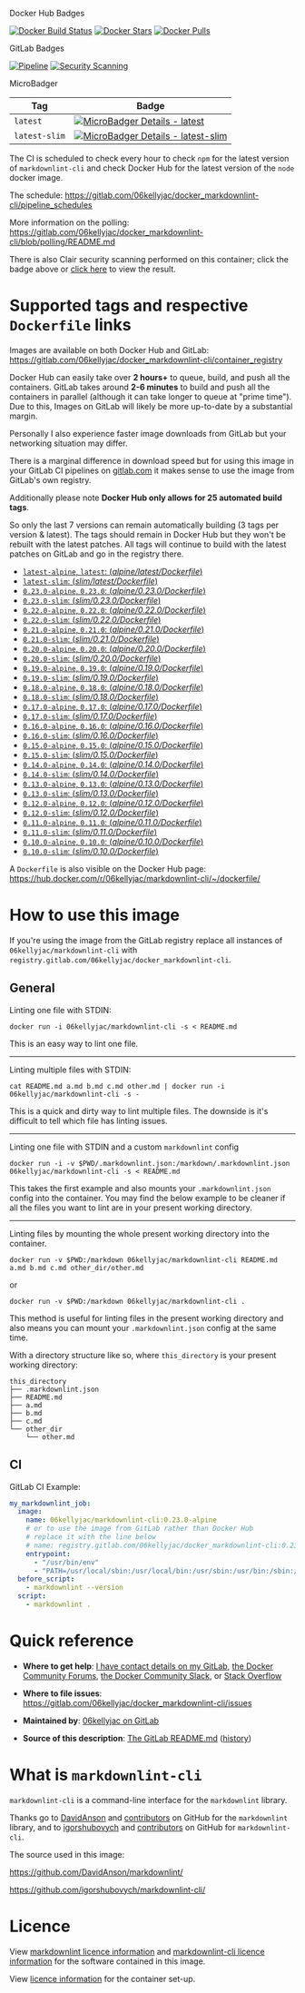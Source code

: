[//]: # (This file is templated, please edit it in the templates folder)

[//]: # (<!-- markdownlint-disable MD013 -->)
[//]: # (Disabled MD013 due to how Docker Hub formats newlines in markdown)
[//]: # (Also using this funky commenting because Docker Hub shows HTML style markdown comments)

[docker_stars_shield]: https://img.shields.io/docker/stars/06kellyjac/markdownlint-cli.svg?style=flat-square
[docker_pulls_shield]: https://img.shields.io/docker/pulls/06kellyjac/markdownlint-cli.svg?style=flat-square
[docker_build_shield]: https://img.shields.io/docker/build/06kellyjac/markdownlint-cli.svg?style=flat-square
[docker_hub]: https://hub.docker.com/r/06kellyjac/markdownlint-cli/
[docker_hub_build]: https://hub.docker.com/r/06kellyjac/markdownlint-cli/builds/

Docker Hub Badges

[![Docker Build Status][docker_build_shield]][docker_hub_build] [![Docker Stars][docker_stars_shield]][docker_hub] [![Docker Pulls][docker_pulls_shield]][docker_hub]

[pipeline_badge]: https://gitlab.com/06kellyjac/docker_markdownlint-cli/badges/master/pipeline.svg
[pipeline_link]: https://gitlab.com/06kellyjac/docker_markdownlint-cli/pipelines
[scanning_badge]: https://img.shields.io/badge/security_scanning-click_me-%231DA0F7.svg
[security_dashboard_link]: https://gitlab.com/06kellyjac/docker_markdownlint-cli/security/dashboard

GitLab Badges

[![Pipeline][pipeline_badge]][pipeline_link] [![Security Scanning][scanning_badge]][security_dashboard_link]

[//]: # (TODO: Swap to official scanning badges in the future: <https://gitlab.com/gitlab-org/gitlab-ee/issues/4713> <https://gitlab.com/gitlab-org/gitlab-foss/issues/49874>)

[microbadger_latest_shield]: https://images.microbadger.com/badges/image/06kellyjac/markdownlint-cli.svg
[microbadger_latest]: https://microbadger.com/images/06kellyjac/markdownlint-cli
[microbadger_latest-slim_shield]: https://images.microbadger.com/badges/image/06kellyjac/markdownlint-cli:latest-slim.svg
[microbadger_latest]: https://microbadger.com/images/06kellyjac/markdownlint-cli
[microbadger_latest-slim]: https://microbadger.com/images/06kellyjac/markdownlint-cli:latest-slim

MicroBadger

| Tag | Badge |
|-----|-------|
| `latest` | [![MicroBadger Details - latest][microbadger_latest_shield]][microbadger_latest] |
| `latest-slim` | [![MicroBadger Details - latest-slim][microbadger_latest-slim_shield]][microbadger_latest-slim] |

The CI is scheduled to check every hour to check `npm` for the latest version of `markdownlint-cli` and check Docker Hub for the latest version of the `node` docker image.

The schedule: <https://gitlab.com/06kellyjac/docker_markdownlint-cli/pipeline_schedules>

More information on the polling: <https://gitlab.com/06kellyjac/docker_markdownlint-cli/blob/polling/README.md>

There is also Clair security scanning performed on this container; click the badge above or [click here][security_dashboard_link] to view the result.

# Supported tags and respective `Dockerfile` links

[latest_dockerfile]: https://gitlab.com/06kellyjac/docker_markdownlint-cli/blob/master/alpine/Dockerfile.latest
[0.23.0_dockerfile]: https://gitlab.com/06kellyjac/docker_markdownlint-cli/blob/master/alpine/Dockerfile.0.23.0
[0.22.0_dockerfile]: https://gitlab.com/06kellyjac/docker_markdownlint-cli/blob/master/alpine/Dockerfile.0.22.0
[0.21.0_dockerfile]: https://gitlab.com/06kellyjac/docker_markdownlint-cli/blob/master/alpine/Dockerfile.0.21.0
[0.20.0_dockerfile]: https://gitlab.com/06kellyjac/docker_markdownlint-cli/blob/master/alpine/Dockerfile.0.20.0
[0.19.0_dockerfile]: https://gitlab.com/06kellyjac/docker_markdownlint-cli/blob/master/alpine/Dockerfile.0.19.0
[0.18.0_dockerfile]: https://gitlab.com/06kellyjac/docker_markdownlint-cli/blob/master/alpine/Dockerfile.0.18.0
[0.17.0_dockerfile]: https://gitlab.com/06kellyjac/docker_markdownlint-cli/blob/master/alpine/Dockerfile.0.17.0
[0.16.0_dockerfile]: https://gitlab.com/06kellyjac/docker_markdownlint-cli/blob/master/alpine/Dockerfile.0.16.0
[0.15.0_dockerfile]: https://gitlab.com/06kellyjac/docker_markdownlint-cli/blob/master/alpine/Dockerfile.0.15.0
[0.14.0_dockerfile]: https://gitlab.com/06kellyjac/docker_markdownlint-cli/blob/master/alpine/Dockerfile.0.14.0
[0.13.0_dockerfile]: https://gitlab.com/06kellyjac/docker_markdownlint-cli/blob/master/alpine/Dockerfile.0.13.0
[0.12.0_dockerfile]: https://gitlab.com/06kellyjac/docker_markdownlint-cli/blob/master/alpine/Dockerfile.0.12.0
[0.11.0_dockerfile]: https://gitlab.com/06kellyjac/docker_markdownlint-cli/blob/master/alpine/Dockerfile.0.11.0
[0.10.0_dockerfile]: https://gitlab.com/06kellyjac/docker_markdownlint-cli/blob/master/alpine/Dockerfile.0.10.0

[latest_slim_dockerfile]: https://gitlab.com/06kellyjac/docker_markdownlint-cli/blob/master/slim/Dockerfile.latest
[0.23.0_slim_dockerfile]: https://gitlab.com/06kellyjac/docker_markdownlint-cli/blob/master/slim/Dockerfile.0.23.0
[0.22.0_slim_dockerfile]: https://gitlab.com/06kellyjac/docker_markdownlint-cli/blob/master/slim/Dockerfile.0.22.0
[0.21.0_slim_dockerfile]: https://gitlab.com/06kellyjac/docker_markdownlint-cli/blob/master/slim/Dockerfile.0.21.0
[0.20.0_slim_dockerfile]: https://gitlab.com/06kellyjac/docker_markdownlint-cli/blob/master/slim/Dockerfile.0.20.0
[0.19.0_slim_dockerfile]: https://gitlab.com/06kellyjac/docker_markdownlint-cli/blob/master/slim/Dockerfile.0.19.0
[0.18.0_slim_dockerfile]: https://gitlab.com/06kellyjac/docker_markdownlint-cli/blob/master/slim/Dockerfile.0.18.0
[0.17.0_slim_dockerfile]: https://gitlab.com/06kellyjac/docker_markdownlint-cli/blob/master/slim/Dockerfile.0.17.0
[0.16.0_slim_dockerfile]: https://gitlab.com/06kellyjac/docker_markdownlint-cli/blob/master/slim/Dockerfile.0.16.0
[0.15.0_slim_dockerfile]: https://gitlab.com/06kellyjac/docker_markdownlint-cli/blob/master/slim/Dockerfile.0.15.0
[0.14.0_slim_dockerfile]: https://gitlab.com/06kellyjac/docker_markdownlint-cli/blob/master/slim/Dockerfile.0.14.0
[0.13.0_slim_dockerfile]: https://gitlab.com/06kellyjac/docker_markdownlint-cli/blob/master/slim/Dockerfile.0.13.0
[0.12.0_slim_dockerfile]: https://gitlab.com/06kellyjac/docker_markdownlint-cli/blob/master/slim/Dockerfile.0.12.0
[0.11.0_slim_dockerfile]: https://gitlab.com/06kellyjac/docker_markdownlint-cli/blob/master/slim/Dockerfile.0.11.0
[0.10.0_slim_dockerfile]: https://gitlab.com/06kellyjac/docker_markdownlint-cli/blob/master/slim/Dockerfile.0.10.0

Images are available on both Docker Hub and GitLab: <https://gitlab.com/06kellyjac/docker_markdownlint-cli/container_registry>

Docker Hub can easily take over **2 hours+** to queue, build, and push all the containers.
GitLab takes around **2-6 minutes** to build and push all the containers in parallel (although it can take longer to queue at "prime time").
Due to this, Images on GitLab will likely be more up-to-date by a substantial margin.

Personally I also experience faster image downloads from GitLab but your networking situation may differ.

There is a marginal difference in download speed but for using this image in your GitLab CI pipelines on [gitlab.com](https://gitlab.com) it makes sense to use the image from GitLab's own registry.

Additionally please note **Docker Hub only allows for 25 automated build tags**.

So only the last 7 versions can remain automatically building (3 tags per version & latest).
The tags should remain in Docker Hub but they won't be rebuilt with the latest patches.
All tags will continue to build with the latest patches on GitLab and go in the registry there.

- [`latest-alpine`, `latest`: (*alpine/latest/Dockerfile*)][latest_dockerfile]
- [`latest-slim`: (*slim/latest/Dockerfile*)][latest_slim_dockerfile]
- [`0.23.0-alpine`, `0.23.0`: (*alpine/0.23.0/Dockerfile*)][0.23.0_dockerfile]
- [`0.23.0-slim`: (*slim/0.23.0/Dockerfile*)][0.23.0_slim_dockerfile]
- [`0.22.0-alpine`, `0.22.0`: (*alpine/0.22.0/Dockerfile*)][0.22.0_dockerfile]
- [`0.22.0-slim`: (*slim/0.22.0/Dockerfile*)][0.22.0_slim_dockerfile]
- [`0.21.0-alpine`, `0.21.0`: (*alpine/0.21.0/Dockerfile*)][0.21.0_dockerfile]
- [`0.21.0-slim`: (*slim/0.21.0/Dockerfile*)][0.21.0_slim_dockerfile]
- [`0.20.0-alpine`, `0.20.0`: (*alpine/0.20.0/Dockerfile*)][0.20.0_dockerfile]
- [`0.20.0-slim`: (*slim/0.20.0/Dockerfile*)][0.20.0_slim_dockerfile]
- [`0.19.0-alpine`, `0.19.0`: (*alpine/0.19.0/Dockerfile*)][0.19.0_dockerfile]
- [`0.19.0-slim`: (*slim/0.19.0/Dockerfile*)][0.19.0_slim_dockerfile]
- [`0.18.0-alpine`, `0.18.0`: (*alpine/0.18.0/Dockerfile*)][0.18.0_dockerfile]
- [`0.18.0-slim`: (*slim/0.18.0/Dockerfile*)][0.18.0_slim_dockerfile]
- [`0.17.0-alpine`, `0.17.0`: (*alpine/0.17.0/Dockerfile*)][0.17.0_dockerfile]
- [`0.17.0-slim`: (*slim/0.17.0/Dockerfile*)][0.17.0_slim_dockerfile]
- [`0.16.0-alpine`, `0.16.0`: (*alpine/0.16.0/Dockerfile*)][0.16.0_dockerfile]
- [`0.16.0-slim`: (*slim/0.16.0/Dockerfile*)][0.16.0_slim_dockerfile]
- [`0.15.0-alpine`, `0.15.0`: (*alpine/0.15.0/Dockerfile*)][0.15.0_dockerfile]
- [`0.15.0-slim`: (*slim/0.15.0/Dockerfile*)][0.15.0_slim_dockerfile]
- [`0.14.0-alpine`, `0.14.0`: (*alpine/0.14.0/Dockerfile*)][0.14.0_dockerfile]
- [`0.14.0-slim`: (*slim/0.14.0/Dockerfile*)][0.14.0_slim_dockerfile]
- [`0.13.0-alpine`, `0.13.0`: (*alpine/0.13.0/Dockerfile*)][0.13.0_dockerfile]
- [`0.13.0-slim`: (*slim/0.13.0/Dockerfile*)][0.13.0_slim_dockerfile]
- [`0.12.0-alpine`, `0.12.0`: (*alpine/0.12.0/Dockerfile*)][0.12.0_dockerfile]
- [`0.12.0-slim`: (*slim/0.12.0/Dockerfile*)][0.12.0_slim_dockerfile]
- [`0.11.0-alpine`, `0.11.0`: (*alpine/0.11.0/Dockerfile*)][0.11.0_dockerfile]
- [`0.11.0-slim`: (*slim/0.11.0/Dockerfile*)][0.11.0_slim_dockerfile]
- [`0.10.0-alpine`, `0.10.0`: (*alpine/0.10.0/Dockerfile*)][0.10.0_dockerfile]
- [`0.10.0-slim`: (*slim/0.10.0/Dockerfile*)][0.10.0_slim_dockerfile]

A `Dockerfile` is also visible on the Docker Hub page: <https://hub.docker.com/r/06kellyjac/markdownlint-cli/~/dockerfile/>

# How to use this image

If you're using the image from the GitLab registry replace all instances of `06kellyjac/markdownlint-cli` with `registry.gitlab.com/06kellyjac/docker_markdownlint-cli`.

## General

Linting one file with STDIN:

```shell
docker run -i 06kellyjac/markdownlint-cli -s < README.md
```

This is an easy way to lint one file.

---

Linting multiple files with STDIN:

```shell
cat README.md a.md b.md c.md other.md | docker run -i 06kellyjac/markdownlint-cli -s -
```

This is a quick and dirty way to lint multiple files. The downside is it's difficult to tell which file has linting issues.

---

Linting one file with STDIN and a custom `markdownlint` config

```shell
docker run -i -v $PWD/.markdownlint.json:/markdown/.markdownlint.json 06kellyjac/markdownlint-cli -s < README.md
```

This takes the first example and also mounts your `.markdownlint.json` config into the container. You may find the below example to be cleaner if all the files you want to lint are in your present working directory.

---

Linting files by mounting the whole present working directory into the container.

```shell
docker run -v $PWD:/markdown 06kellyjac/markdownlint-cli README.md a.md b.md c.md other_dir/other.md
```

or

```shell
docker run -v $PWD:/markdown 06kellyjac/markdownlint-cli .
```

This method is useful for linting files in the present working directory and also means you can mount your `.markdownlint.json` config at the same time.

With a directory structure like so, where `this_directory` is your present working directory:

```none
this_directory
├── .markdownlint.json
├── README.md
├── a.md
├── b.md
├── c.md
└── other_dir
    └── other.md
```

## CI

GitLab CI Example:

```yaml
my_markdownlint_job:
  image:
    name: 06kellyjac/markdownlint-cli:0.23.0-alpine
    # or to use the image from GitLab rather than Docker Hub
    # replace it with the line below
    # name: registry.gitlab.com/06kellyjac/docker_markdownlint-cli:0.23.0-alpine
    entrypoint:
      - "/usr/bin/env"
      - "PATH=/usr/local/sbin:/usr/local/bin:/usr/sbin:/usr/bin:/sbin:/bin"
  before_script:
    - markdownlint --version
  script:
    - markdownlint .
```

# Quick reference

- **Where to get help**:
  [I have contact details on my GitLab](https://gitlab.com/06kellyjac), [the Docker Community Forums](https://forums.docker.com/), [the Docker Community Slack](https://blog.docker.com/2016/11/introducing-docker-community-directory-docker-community-slack/), or [Stack Overflow](https://stackoverflow.com/search?tab=newest&q=docker)

- **Where to file issues**:
  <https://gitlab.com/06kellyjac/docker_markdownlint-cli/issues>

- **Maintained by**:
  [06kellyjac on GitLab](https://gitlab.com/06kellyjac)

- **Source of this description**:
  [The GitLab README.md](https://gitlab.com/06kellyjac/docker_markdownlint-cli/blob/master/README.md) ([history](https://gitlab.com/06kellyjac/docker_markdownlint-cli/commits/master/README.md))

# What is `markdownlint-cli`

`markdownlint-cli` is a command-line interface for the `markdownlint` library.

Thanks go to [DavidAnson](https://github.com/DavidAnson/) and [contributors](https://github.com/DavidAnson/markdownlint/graphs/contributors) on GitHub for the `markdownlint` library, and to [igorshubovych](https://github.com/igorshubovych/) and [contributors](https://github.com/igorshubovych/markdownlint-cli/graphs/contributors) on GitHub for `markdownlint-cli`.

The source used in this image:

<https://github.com/DavidAnson/markdownlint/>

<https://github.com/igorshubovych/markdownlint-cli/>

# Licence

View [markdownlint licence information](https://github.com/DavidAnson/markdownlint/blob/master/LICENSE) and [markdownlint-cli licence information](https://github.com/igorshubovych/markdownlint-cli/blob/master/LICENSE) for the software contained in this image.

View [licence information](https://gitlab.com/06kellyjac/docker_markdownlint-cli/blob/master/LICENSE) for the container set-up.
